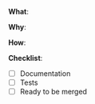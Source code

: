 <!--
Thanks for your interest in the project. I appreciate bugs filed and PRs submitted!

日本語: urlの最後に &template=ja.md をつけてください。
-->

<!-- What changes are being made? (What feature/bug is being fixed here?) -->
**What**:


<!-- Why are these changes necessary? -->
**Why**:


<!-- How were these changes implemented? -->
**How**:


**Checklist**:
<!-- add "N/A" to the end of each line that's irrelevant to your changes to check an item, place an "x" in the box like so: "- [x] Documentation" -->

* [ ] Documentation
* [ ] Tests
* [ ] Ready to be merged <!-- In your opinion, is this ready to be merged as soon as it's reviewed? -->

<!-- feel free to add additional comments. -->
